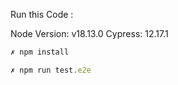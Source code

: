 Run this Code :

Node Version: v18.13.0
Cypress: 12.17.1

```js
✗ npm install
```

```js
✗ npm run test.e2e
```
